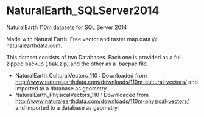# NaturalEarth_SQLServer2014
NaturalEarth 110m datasets for SQL Server 2014

Made with Natural Earth. Free vector and raster map data @ naturalearthdata.com.

This dataset consists of two Databases. Each one is provided as a full zipped backup (.bak.zip) and the other as a .bacpac file.
- NaturalEarth_CulturalVectors_110 : Downloaded from http://www.naturalearthdata.com/downloads/110m-cultural-vectors/ and imported to a database as geometry.
- NaturalEarth_PhysicalVectors_110 : Downloaded from http://www.naturalearthdata.com/downloads/110m-physical-vectors/ and imported to a database as geometry.

